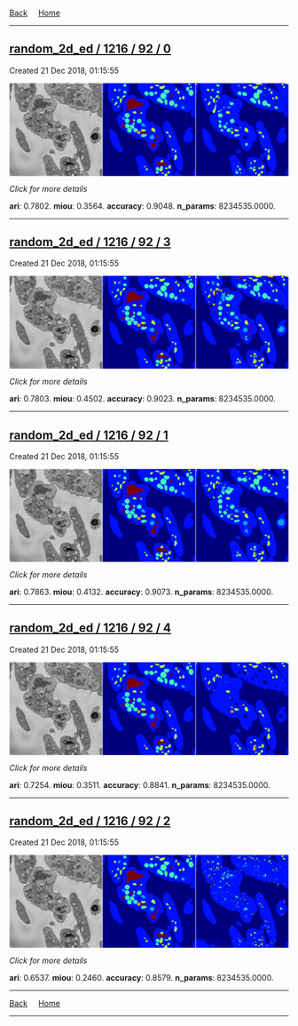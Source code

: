 
[Back](..)&nbsp;&nbsp;&nbsp;&nbsp;&nbsp;[Home](https://leapmanlab.github.io/snapshots)

---

<div class="summary"><a href="0"><h2>random_2d_ed / 1216 / 92 / 0</h2></a><p>Created 21 Dec 2018, 01:15:55
</p><a href="0"><img src="0/media/summary.png" align="center"></a><p>
<i>Click for more details</i>
</p></div>

**ari**: 0.7802. **miou**: 0.3564. **accuracy**: 0.9048. **n_params**: 8234535.0000. 

---

<div class="summary"><a href="3"><h2>random_2d_ed / 1216 / 92 / 3</h2></a><p>Created 21 Dec 2018, 01:15:55
</p><a href="3"><img src="3/media/summary.png" align="center"></a><p>
<i>Click for more details</i>
</p></div>

**ari**: 0.7803. **miou**: 0.4502. **accuracy**: 0.9023. **n_params**: 8234535.0000. 

---

<div class="summary"><a href="1"><h2>random_2d_ed / 1216 / 92 / 1</h2></a><p>Created 21 Dec 2018, 01:15:55
</p><a href="1"><img src="1/media/summary.png" align="center"></a><p>
<i>Click for more details</i>
</p></div>

**ari**: 0.7863. **miou**: 0.4132. **accuracy**: 0.9073. **n_params**: 8234535.0000. 

---

<div class="summary"><a href="4"><h2>random_2d_ed / 1216 / 92 / 4</h2></a><p>Created 21 Dec 2018, 01:15:55
</p><a href="4"><img src="4/media/summary.png" align="center"></a><p>
<i>Click for more details</i>
</p></div>

**ari**: 0.7254. **miou**: 0.3511. **accuracy**: 0.8841. **n_params**: 8234535.0000. 

---

<div class="summary"><a href="2"><h2>random_2d_ed / 1216 / 92 / 2</h2></a><p>Created 21 Dec 2018, 01:15:55
</p><a href="2"><img src="2/media/summary.png" align="center"></a><p>
<i>Click for more details</i>
</p></div>

**ari**: 0.6537. **miou**: 0.2460. **accuracy**: 0.8579. **n_params**: 8234535.0000. 

---

[Back](..)&nbsp;&nbsp;&nbsp;&nbsp;&nbsp;[Home](https://leapmanlab.github.io/snapshots)

---